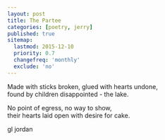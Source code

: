 ```yaml
---
layout: post
title: The Partee
categories: [poetry, jerry]
published: true
sitemap:
  lastmod: 2015-12-10
  priority: 0.7
  changefreq: 'monthly'
  exclude: 'no'
---
```


Made with sticks broken, glued with hearts undone,  
found by children disappointed - the lake.  

No point of egress, no way to show,  
their hearts laid open with desire for cake.  

gl jordan
